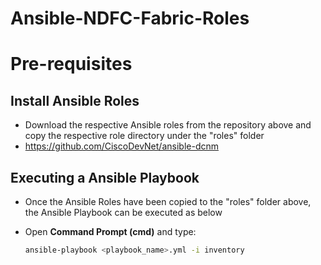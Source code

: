 # Ansible-NDFC-Fabric-Roles

# Pre-requisites

## Install Ansible Roles

 - Download the respective Ansible roles from the repository above and copy the respective role directory under the "roles" folder
 - https://github.com/CiscoDevNet/ansible-dcnm

## Executing a Ansible Playbook
 - Once the Ansible Roles have been copied to the "roles" folder above, the Ansible Playbook can be executed as below
   
 - Open **Command Prompt (cmd)** and type:
     ```sh
     ansible-playbook <playbook_name>.yml -i inventory
     ```
